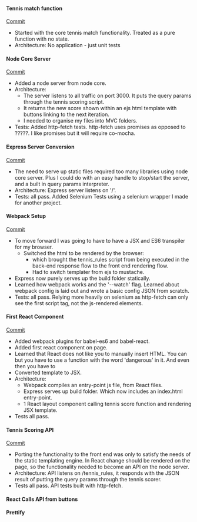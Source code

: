 #### Tennis match function
[Commit](https://github.com/unalterable/tennis_react_app/tree/62c2699a963169f78e9c52e7f154d06e2befbc90)
* Started with the core tennis match functionality. Treated as a pure function with no state.
* Architecture: No application - just unit tests

#### Node Core Server
[Commit](https://github.com/unalterable/tennis_react_app/tree/819abe0ba93552faf098cb5a50a2015460957f55)
* Added a node server from node core.
* Architecture:
  * The server listens to all traffic on port 3000. It puts the query params through the tennis scoring script.
  * It returns the new score shown within an ejs html template with buttons linking to the next iteration.
  * I needed to organise my files into MVC folders.
* Tests: Added http-fetch tests. http-fetch uses promises as opposed to ?????. I like promises but it will require co-mocha.

#### Express Server Conversion
[Commit](https://github.com/unalterable/tennis_react_app/tree/4ca715eded52bfaa90947dd30386af15623c9e8a)
* The need to serve up static files required too many libraries using node core server. Plus I could do with an easy handle to stop/start the server, and a built in query params interpreter.
* Architecture: Express server listens on '/'.
* Tests: all pass. Added Selenium Tests using a selenium wrapper I made for another project.

#### Webpack Setup
[Commit](https://github.com/unalterable/tennis_react_app/tree/59b1e80ee961094703773b2f87a42dea44d236de)
* To move forward I was going to have to have a JSX and ES6 transpiler for my browser.
  * Switched the html to be rendered by the browser:
    * which brought the tennis_rules script from being executed in the back-end response flow to the front end rendering flow.
    * Had to switch templater from ejs to mustache.
* Express now purely serves up the build folder statically.
* Learned how webpack works and the '--watch' flag. Learned about webpack config is laid out and wrote a basic config JSON from scratch.
* Tests: all pass. Relying more heavily on selenium as http-fetch can only see the first script tag, not the js-rendered elements.

#### First React Component
[Commit](https://github.com/unalterable/tennis_react_app/tree/1b8e10b3b2662193dc66309b6854e0d0016a7607)
* Added webpack plugins for babel-es6 and babel-react.
* Added first react component on page.
* Learned that React does not like you to manually insert HTML. You can but you have to use a function with the word 'dangerous' in it. And even then you have to
* Converted template to JSX.
* Architecture:
  * Webpack compiles an entry-point js file, from React files.
  * Express serves up build folder. Which now includes an index.html entry-point.
  * 1 React layout component calling tennis score function and rendering JSX template.
* Tests all pass.

#### Tennis Scoring API
[Commit](https://github.com/unalterable/tennis_react_app/tree/03aa52b77314b0669109d07ec64c4e6fe681da14)
* Porting the functionality to the front end was only to satisfy the needs of the static templating engine. In React change should be rendered on the page, so the functionality needed to become an API on the node server.
* Architecture: API listens on /tennis_rules, it responds with the JSON result of putting the query params through the tennis scorer.
* Tests all pass. API tests built with http-fetch.

#### React Calls API from buttons

#### Prettify
